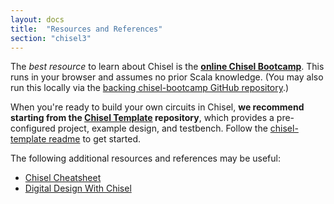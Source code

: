 ```yaml
---
layout: docs
title:  "Resources and References"
section: "chisel3"
---
```


The *best resource* to learn about Chisel is the [**online Chisel Bootcamp**](https://mybinder.org/v2/gh/freechipsproject/chisel-bootcamp/master). This runs in your browser and assumes no prior Scala knowledge. (You may also run this locally via the [backing chisel-bootcamp GitHub repository](https://github.com/freechipsproject/chisel-bootcamp).)

When you're ready to build your own circuits in Chisel, **we recommend starting from the [Chisel Template](https://github.com/freechipsproject/chisel-template) repository**, which provides a pre-configured project, example design, and testbench. Follow the [chisel-template readme](https://github.com/freechipsproject/chisel-template) to get started.

The following additional resources and references may be useful:

- [Chisel Cheatsheet](https://github.com/freechipsproject/chisel-cheatsheet/releases/latest/download/chisel_cheatsheet.pdf)
- [Digital Design With Chisel](https://github.com/schoeberl/chisel-book)
